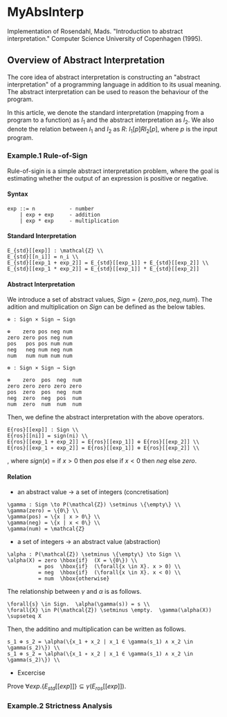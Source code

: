 # MyAbsInterp
Implementation of Rosendahl, Mads. "Introduction to abstract interpretation." Computer Science University of Copenhagen (1995).

## Overview of Abstract Interpretation

The core idea of abstract interpretation is constructing an "abstract interpretation" of a programming language in addition to its usual meaning. The abstract interpretation can be used to reason the behaviour of the program.

In this article, we denote the standard interpretation (mapping from a program to a function) as $I_1$ and the abstract interpretation as $I_2$. We also denote the relation between $I_1$ and $I_2$ as $R$: $I_1[p] R I_2[p]$, where $p$ is the input program.

### Example.1 Rule-of-Sign

Rule-of-sigin is a simple abstract interpretation problem, where the goal is estimating whether the output of an expression is positive or negative.

#### Syntax

```
exp ::= n           - number
    | exp + exp     - addition
    | exp * exp     - multiplication
```

#### Standard Interpretation

```
E_{std}[[exp]] : \mathcal{Z} \\
E_{std}[[n_i]] = n_i \\
E_{std}[[exp_1 + exp_2]] = E_{std}[[exp_1]] + E_{std}[[exp_2]] \\
E_{std}[[exp_1 * exp_2]] = E_{std}[[exp_1]] * E_{std}[[exp_2]]
```

#### Abstract Interpretation

We introduce a set of abstract values, $Sign = \{zero, pos, neg, num\}$. The adition and multiplication on $Sign$ can be defined as the below tables.

```
⊕ : Sign × Sign → Sign

⊕    zero pos neg num
zero zero pos neg num
pos   pos pos num num
neg   neg num neg num
num   num num num num
```

```
⊗ : Sign × Sign → Sign

⊗    zero  pos  neg  num
zero zero zero zero zero
pos  zero  pos  neg  num
neg  zero  neg  pos  num
num  zero  num  num  num
```

Then, we define the abstract interpretation with the above operators.


```
E{ros}[[exp]] : Sign \\
E{ros}[[ni]] = sign(ni) \\
E{ros}[[exp_1 + exp_2]] = E{ros}[[exp_1]] ⊕ E{ros}[[exp_2]] \\
E{ros}[[exp_1 ∗ exp_2]] = E{ros}[[exp_1]] ⊗ E{ros}[[exp_2]] \\
```

, where $sign(x)$ = if $x > 0$ then $pos$ else if $x < 0$ then $neg$ else $zero$.

#### Relation

- an abstract value $\to$ a set of integers (concretisation)

```
\gamma : Sign \to P(\mathcal{Z}) \setminus \{\empty\} \\
\gamma(zero) = \{0\} \\
\gamma(pos) = \{x | x > 0\} \\
\gamma(neg) = \{x | x < 0\} \\
\gamma(num) = \mathcal{Z}
```

- a set of integers $\to$ an abstract value (abstraction)

```
\alpha : P(\mathcal{Z}) \setminus \{\empty\} \to Sign \\
\alpha(X) = zero \hbox{if}  (X = \{0\}) \\
          = pos  \hbox{if}  (\forall{x \in X}. x > 0) \\
          = neg  \hbox{if}  (\forall{x \in X}. x < 0) \\
          = num  \hbox{otherwise}
```

The relationship  between $\gamma$ and $\alpha$ is as follows.

```
\forall{s} \in Sign.  \alpha(\gamma(s)) = s \\
\forall{X} \in P(\mathcal{Z}) \setminus \empty.  \gamma(\alpha(X)) \supseteq X
```

Then, the additino and multiplication can be written as follows.

```
s_1 ⊕ s_2 = \alpha(\{x_1 + x_2 | x_1 ∈ \gamma(s_1) ∧ x_2 \in \gamma(s_2)\}) \\
s_1 ⊗ s_2 = \alpha(\{x_1 ∗ x_2 | x_1 ∈ \gamma(s_1) ∧ x_2 \in \gamma(s_2)\}) \\
```

- Excercise

Prove $\forall{exp}. \{E_{std}[[exp]]\} \subseteq \gamma(E_{ros}[[exp]])$.

### Example.2 Strictness Analysis
